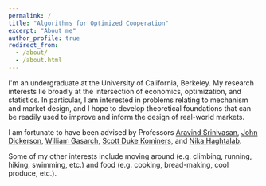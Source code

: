 ```yaml
---
permalink: /
title: "Algorithms for Optimized Cooperation"
excerpt: "About me"
author_profile: true
redirect_from: 
  - /about/
  - /about.html
---
```


I'm an undergraduate at the University of California, Berkeley. My research interests lie broadly at the intersection of economics, optimization, and statistics. In particular, I am interested in problems relating to mechanism and market design, and I hope to develop theoretical foundations that can be readily used to improve and inform the design of real-world markets.

I am fortunate to have been advised by Professors [Aravind Srinivasan](http://www.cs.umd.edu/~srin/), [John Dickerson](http://jpdickerson.com/), [William Gasarch](https://www.cs.umd.edu/users/gasarch/), [Scott Duke Kominers](http://scottkom.com/), and [Nika Haghtalab](https://people.eecs.berkeley.edu/~nika/). 

Some of my other interests include moving around (e.g. climbing, running, hiking, swimming, etc.) and food (e.g. cooking, bread-making, cool produce, etc.).


















